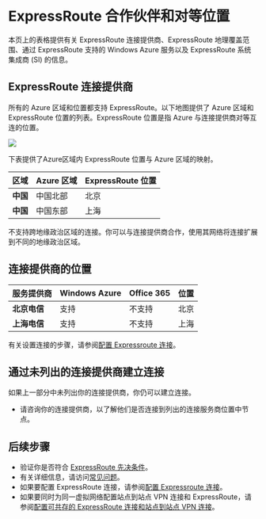 <properties
   pageTitle="ExpressRoute 位置"
   description="本页详细说明了服务的上市区域，以及如何连接到 Azure 区域。"
   services="expressroute"
   documentationCenter="na"
   authors="cherylmc"
   manager="carolz"
   editor="tysonn" />
<tags 
   ms.service="expressroute"
   ms.date="08/06/2015"
   wacn.date="11/02/2015" />

# ExpressRoute 合作伙伴和对等位置
本页上的表格提供有关 ExpressRoute 连接提供商、ExpressRoute 地理覆盖范围、通过 ExpressRoute 支持的 Windows Azure 服务以及 ExpressRoute 系统集成商 (SI) 的信息。

## ExpressRoute 连接提供商
所有的 Azure 区域和位置都支持 ExpressRoute。以下地图提供了 Azure 区域和 ExpressRoute 位置的列表。ExpressRoute 位置是指 Azure 与连接提供商对等互连的位置。
 
![](./media/expressroute-locations/expressroute-locations-map.png)

下表提供了Azure区域内 ExpressRoute 位置与 Azure 区域的映射。

|**区域**|**Azure 区域**|**ExpressRoute 位置**|
|---|---|---|
|**中国**|中国北部|北京|
|**中国**|中国东部|上海|

不支持跨地缘政治区域的连接。你可以与连接提供商合作，使用其网络将连接扩展到不同的地缘政治区域。


## 连接提供商的位置

| **服务提供商** |**Windows Azure** | **Office 365** | **位置** |
|-----------------------|--------------------|----------------|---------------|
| **北京电信** | 支持 | 不支持 | 北京 |
| **上海电信** | 支持 | 不支持 | 上海 |

有关设置连接的步骤，请参阅[配置 Expressroute 连接](/documentation/articles/expressroute-configuring-exps)。

## 通过未列出的连接提供商建立连接 

如果上一部分中未列出你的连接提供商，你仍可以建立连接。

- 请咨询你的连接提供商，以了解他们是否连接到列出的连接服务商位置中节点。

## 后续步骤
- 验证你是否符合 [ExpressRoute 先决条件](/documentation/articles/expressroute-prerequisites)。
- 有关详细信息，请访问[常见问题](/documentation/articles/expressroute-faqs)。
- 如果要配置 ExpressRoute 连接，请参阅[配置 Expressroute 连接](/documentation/articles/expressroute-configuring-exps)。
- 如果要同时为同一虚拟网络配置站点到站点 VPN 连接和 ExpressRoute，请参阅[配置可共存的 ExpressRoute 连接和站点到站点 VPN 连接](/documentation/articles/expressroute-coexist)。
 

<!---HONumber=69-->
